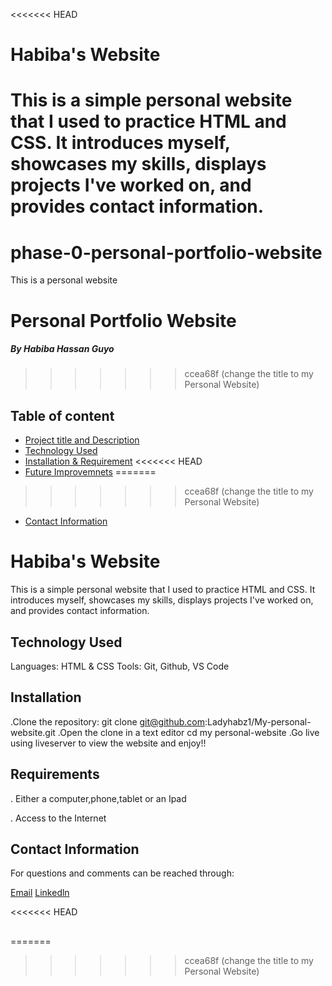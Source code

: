 <<<<<<< HEAD
# Habiba's Website
This is a simple personal website that I used to practice HTML and CSS. It introduces myself, showcases my skills, displays projects I've worked on, and provides contact information.
=======
# phase-0-personal-portfolio-website
This is a personal website 

# Personal Portfolio Website

##### By Habiba Hassan Guyo
<!-- ##### [Site](https://ladyhabz1.github.io/My-personal-website/)-->
>>>>>>> ccea68f (change the title to my Personal Website)

## Table of content
+ [Project title and Description](#Description)
+ [Technology Used](#Technology-used)
+ [Installation & Requirement](#Requirements)
<<<<<<< HEAD
+ [Future Improvemnets](#Future-Improvements)
=======
>>>>>>> ccea68f (change the title to my Personal Website)
+ [Contact Information](#Contact-Information)

# Habiba's Website
This is a simple personal website that I used to practice HTML and CSS. It introduces myself, showcases my skills, displays projects I've worked on, and provides contact information.

## Technology Used
Languages: HTML & CSS
Tools: Git, Github, VS Code

## Installation 
.Clone the repository:
  git clone git@github.com:Ladyhabz1/My-personal-website.git
.Open the clone in a text editor
  cd my personal-website
.Go live using liveserver to view the website and enjoy!!

## Requirements
. Either a computer,phone,tablet or an Ipad

. Access to the Internet

## Contact Information
For questions and comments can be reached through:

[Email](guyohabibahassan@gmail.com)
[Linkedln](https://www.linkedin.com/in/habiba-hassan-031667281?utm_source=share&utm_campaign=share_via&utm_content=profile&utm_medium=android_app)

<<<<<<< HEAD
##
=======

>>>>>>> ccea68f (change the title to my Personal Website)
